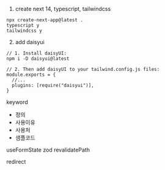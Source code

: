 1. create next 14, typescript, tailwindcss

```
npx create-next-app@latest .
typescript y
tailwindcss y
```

2. add daisyui

```
// 1. Install daisyUI:
npm i -D daisyui@latest

// 2. Then add daisyUI to your tailwind.config.js files:
module.exports = {
  //...
  plugins: [require("daisyui")],
}
```

keyword

- 정의
- 사용이유
- 사용처
- 샘플코드

useFormState
zod
revalidatePath

redirect
